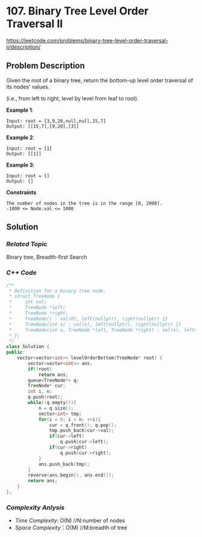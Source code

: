 # 107. Binary Tree Level Order Traversal II
https://leetcode.com/problems/binary-tree-level-order-traversal-ii/description/

## Problem Description

Given the root of a binary tree, return the bottom-up level order traversal of its nodes' values. 

(i.e., from left to right, level by level from leaf to root).




**Example 1**:
```
Input: root = [3,9,20,null,null,15,7]
Output: [[15,7],[9,20],[3]]
```

**Example 2**:
```
Input: root = [1]
Output: [[1]]
```
**Example 3**:
```
Input: root = []
Output: []
```

**Constraints**
```
The number of nodes in the tree is in the range [0, 2000].
-1000 <= Node.val <= 1000
```

## Solution

### _Related Topic_
   Binary tree, Breadth-first Search

### _C++ Code_
```cpp
/**
 * Definition for a binary tree node.
 * struct TreeNode {
 *     int val;
 *     TreeNode *left;
 *     TreeNode *right;
 *     TreeNode() : val(0), left(nullptr), right(nullptr) {}
 *     TreeNode(int x) : val(x), left(nullptr), right(nullptr) {}
 *     TreeNode(int x, TreeNode *left, TreeNode *right) : val(x), left(left), right(right) {}
 * };
 */
class Solution {
public:
    vector<vector<int>> levelOrderBottom(TreeNode* root) {
        vector<vector<int>> ans;
        if(!root)
            return ans;
        queue<TreeNode*> q;
        TreeNode* cur;
        int i, n;
        q.push(root);
        while(!q.empty()){
            n = q.size();
            vector<int> tmp;
            for(i = 0; i < n; ++i){
                cur = q.front(); q.pop();
                tmp.push_back(cur->val);
                if(cur->left)
                    q.push(cur->left);
                if(cur->right)
                    q.push(cur->right);    
            }
            ans.push_back(tmp);
        }
        reverse(ans.begin(), ans.end());
        return ans;
    }
};
```

### _Complexity Anlysis_
- _Time Complexity_: O(N)  //N:number of nodes
- _Space Complexity_：O(M) //M:breadth of tree
